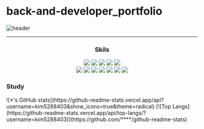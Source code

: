 # back-and-developer_portfolio

![header](https://capsule-render.vercel.app/api?type=waving&color=2E9AFE&height=250&section=header&text=JiHyeok%20Lim&fontSize=90&animation=fadeIn&fontAlignY=38&desc=%20&descAlignY=62&descAlign=62)

<hr>
<div style="width: 100%; text-align: center;">
<h3>Skils</h3>
<img src="https://img.shields.io/badge/-Java-2E9AFE?style=flat-square&logo=java&logoColor=white"/>
<img src="https://img.shields.io/badge/-JavaScript-FFFF00?style=flat-square&logo=JavaScript&logoColor=black"/>
<img src="https://img.shields.io/badge/-jQuery-2E9AFE?style=flat-square&logo=jQuery&logoColor=white"/>
<img src="https://img.shields.io/badge/-Html5-FF0000?style=flat-square&logo=Html5&logoColor=white"/>
<img src="https://img.shields.io/badge/-CSS3-2E9AFE?style=flat-square&logo=CSS3&logoColor=white"/>
<br>
<img src="https://img.shields.io/badge/-Bootstrap-2E9AFE?style=flat-square&logo=Bootstrap&logoColor=red"/>
<img src="https://img.shields.io/badge/-Spring-2E9AFE?style=flat-square&logo=Spring&logoColor=red"/>
<img src="https://img.shields.io/badge/-Oracle-2E9AFE?style=flat-square&logo=Oracle&logoColor=red"/>
<img src="https://img.shields.io/badge/-MySql-2E9AFE?style=flat-square&logo=MySql&logoColor=red"/>
<img src="https://img.shields.io/badge/-PHP-2E9AFE?style=flat-square&logo=PHP&logoColor=red"/>
<img src="https://img.shields.io/badge/-Laravel-2E9AFE?style=flat-square&logo=Laravel&logoColor=red"/>
<img src="https://img.shields.io/badge/-AWS-2E9AFE?style=flat-square&logo=AWS&logoColor=red"/>
</div>

<h3>Study</h3>
![*'s GitHub stats](https://github-readme-stats.vercel.app/api?username=kim5288403&show_icons=true&theme=radical)
[![Top Langs](https://github-readme-stats.vercel.app/api/top-langs/?username=kim5288403)](https://github.com/****/github-readme-stats)



